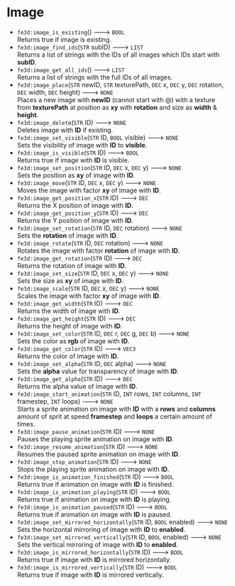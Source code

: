 # Image
- `fe3d:image_is_existing`() ---> `BOOL`  
  Returns true if image is existing.
- `fe3d:image_find_ids`(`STR` subID) ---> `LIST`  
  Returns a list of strings with the IDs of all images which IDs start with **subID**.
- `fe3d:image_get_all_ids`() ---> `LIST`  
  Returns a list of strings with the full IDs of all images.
- `fe3d:image_place`(`STR` newID, `STR` texturePath, `DEC` x, `DEC` y, `DEC` rotation, `DEC` width, `DEC` height) ---> `NONE`  
  Places a new image with **newID** (cannot start with @) with a texture from **texturePath** at position as **xy** with **rotation** and size as **width** & **height**.
- `fe3d:image_delete`(`STR` ID) ---> `NONE`  
  Deletes image with **ID** if existing.
- `fe3d:image_set_visible`(`STR` ID, `BOOL` visible) ---> `NONE`  
  Sets the visibility of image with **ID** to **visible**.
- `fe3d:image_is_visible`(`STR` ID) ---> `BOOL`  
  Returns true if image with **ID** is visible.
- `fe3d:image_set_position`(`STR` ID, `DEC` x, `DEC` y) ---> `NONE`  
  Sets the position as **xy** of image with **ID**.
- `fe3d:image_move`(`STR` ID, `DEC` x, `DEC` y) ---> `NONE`  
  Moves the image with factor **xy** of image with **ID**.
- `fe3d:image_get_position_x`(`STR` ID) ---> `DEC`  
  Returns the X position of image with **ID**.
- `fe3d:image_get_position_y`(`STR` ID) ---> `DEC`  
  Returns the Y position of image with **ID**.
- `fe3d:image_set_rotation`(`STR` ID, `DEC` rotation) ---> `NONE`  
  Sets the **rotation** of image with **ID**.
- `fe3d:image_rotate`(`STR` ID, `DEC` rotation) ---> `NONE`  
  Rotates the image with factor **rotation** of image with **ID**.
- `fe3d:image_get_rotation`(`STR` ID) ---> `DEC`  
  Returns the rotation of image with **ID**.
- `fe3d:image_set_size`(`STR` ID, `DEC` x, `DEC` y) ---> `NONE`  
  Sets the size as **xy** of image with **ID**.
- `fe3d:image_scale`(`STR` ID, `DEC` x, `DEC` y) ---> `NONE`  
  Scales the image with factor **xy** of image with **ID**.
- `fe3d:image_get_width`(`STR` ID) ---> `DEC`  
  Returns the width of image with **ID**.
- `fe3d:image_get_height`(`STR` ID) ---> `DEC`  
  Returns the height of image with **ID**.
- `fe3d:image_set_color`(`STR` ID, `DEC` r, `DEC` g, `DEC` b) ---> `NONE`  
  Sets the color as **rgb** of image with **ID**.
- `fe3d:image_get_color`(`STR` ID) ---> `VEC3`  
  Returns the color of image with **ID**.
- `fe3d:image_set_alpha`(`STR` ID, `DEC` alpha) ---> `NONE`  
  Sets the **alpha** value for transparency of image with **ID**.
- `fe3d:image_get_alpha`(`STR` ID) ---> `DEC`  
  Returns the alpha value of image with **ID**.
- `fe3d:image_start_animation`(`STR` ID, `INT` rows, `INT` columns, `INT` framestep, `INT` loops) ---> `NONE`  
  Starts a sprite animation on image with **ID** with a **rows** and **columns** amount of sprit at speed **framestep** and **loops** a certain amount of times.
- `fe3d:image_pause_animation`(`STR` ID) ---> `NONE`  
  Pauses the playing sprite animation on image with **ID**.
- `fe3d:image_resume_animation`(`STR` ID) ---> `NONE`  
  Resumes the paused sprite animation on image with **ID**.
- `fe3d:image_stop_animation`(`STR` ID) ---> `NONE`  
  Stops the playing sprite animation on image with **ID**.
- `fe3d:image_is_animation_finished`(`STR` ID) ---> `BOOL`  
  Returns true if animation on image with **ID** is finished.
- `fe3d:image_is_animation_playing`(`STR` ID) ---> `BOOL`  
  Returns true if animation on image with **ID** is playing.
- `fe3d:image_is_animation_paused`(`STR` ID) ---> `BOOL`  
  Returns true if animation on image with **ID** is paused.
- `fe3d:image_set_mirrored_horizontally`(`STR` ID, `BOOL` enabled) ---> `NONE`  
  Sets the horizontal mirroring of image with **ID** to **enabled**.
- `fe3d:image_set_mirrored_vertically`(`STR` ID, `BOOL` enabled) ---> `NONE`  
  Sets the vertical mirroring of image with **ID** to **enabled**.
- `fe3d:image_is_mirrored_horizontally`(`STR` ID) ---> `BOOL`  
  Returns true if image with **ID** is mirrored horizontally.
- `fe3d:image_is_mirrored_vertically`(`STR` ID) ---> `BOOL`  
  Returns true if image with **ID** is mirrored vertically.
